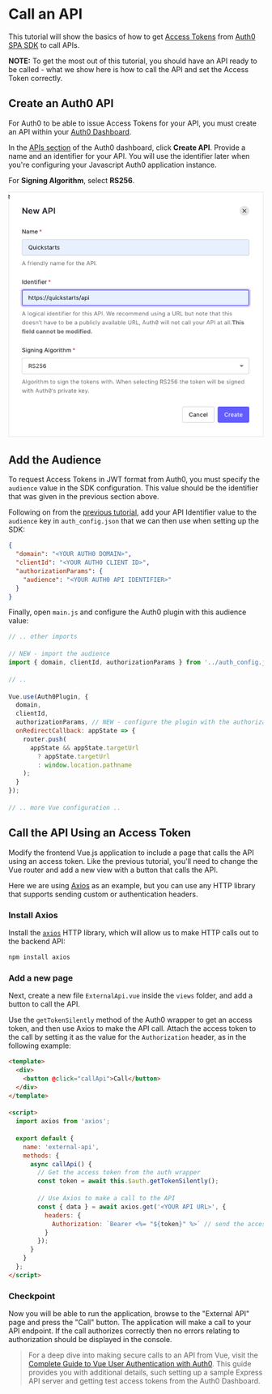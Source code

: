 # Call an API

This tutorial will show the basics of how to get [Access Tokens](https://auth0.com/docs/secure/tokens/access-tokens) from [Auth0 SPA SDK](https://github.com/auth0/auth0-spa-js) to call APIs.

**NOTE:** To get the most out of this tutorial, you should have an API ready to be called - what we show here is how to call the API and set the Access Token correctly.

## Create an Auth0 API

For Auth0 to be able to issue Access Tokens for your API, you must create an API within your [Auth0 Dashboard](https://manage.auth0.com).

In the [APIs section](https://manage.auth0.com/#/apis) of the Auth0 dashboard, click **Create API**. Provide a name and an identifier for your API. You will use the identifier later when you're configuring your Javascript Auth0 application instance.

For **Signing Algorithm**, select **RS256**.

![Create API](create-api.png)

## Add the Audience

To request Access Tokens in JWT format from Auth0, you must specify the `audience` value in the SDK configuration. This value should be the identifier that was given in the previous section above.

Following on from the [previous tutorial](vue2-login.md), add your API Identifier value to the `audience` key in `auth_config.json` that we can then use when setting up the SDK:

```json
{
  "domain": "<YOUR AUTH0 DOMAIN>",
  "clientId": "<YOUR AUTH0 CLIENT ID>",
  "authorizationParams": {
    "audience": "<YOUR AUTH0 API IDENTIFIER>"
  }
}
```

Finally, open `main.js` and configure the Auth0 plugin with this audience value:

```js
// .. other imports

// NEW - import the audience
import { domain, clientId, authorizationParams } from '../auth_config.json';

// ..

Vue.use(Auth0Plugin, {
  domain,
  clientId,
  authorizationParams, // NEW - configure the plugin with the authorizationParams value
  onRedirectCallback: appState => {
    router.push(
      appState && appState.targetUrl
        ? appState.targetUrl
        : window.location.pathname
    );
  }
});

// .. more Vue configuration ..
```

## Call the API Using an Access Token

Modify the frontend Vue.js application to include a page that calls the API using an access token. Like the previous tutorial, you'll need to change the Vue router and add a new view with a button that calls the API.

Here we are using [Axios](https://www.npmjs.com/package/axios) as an example, but you can use any HTTP library that supports sending custom or authentication headers.

### Install Axios

Install the [`axios`](https://www.npmjs.com/package/axios) HTTP library, which will allow us to make HTTP calls out to the backend API:

```bash
npm install axios
```

### Add a new page

Next, create a new file `ExternalApi.vue` inside the `views` folder, and add a button to call the API.

Use the `getTokenSilently` method of the Auth0 wrapper to get an access token, and then use Axios to make the API call. Attach the access token to the call by setting it as the value for the `Authorization` header, as in the following example:

```html
<template>
  <div>
    <button @click="callApi">Call</button>
  </div>
</template>

<script>
  import axios from 'axios';

  export default {
    name: 'external-api',
    methods: {
      async callApi() {
        // Get the access token from the auth wrapper
        const token = await this.$auth.getTokenSilently();

        // Use Axios to make a call to the API
        const { data } = await axios.get('<YOUR API URL>', {
          headers: {
            Authorization: `Bearer <%= "${token}" %>` // send the access token through the 'Authorization' header
          }
        });
      }
    }
  };
</script>
```

### Checkpoint

Now you will be able to run the application, browse to the "External API" page and press the "Call" button. The application will make a call to your API endpoint. If the call authorizes correctly then no errors relating to authorization should be displayed in the console.

> For a deep dive into making secure calls to an API from Vue, visit the [Complete Guide to Vue User Authentication with Auth0](https://auth0.com/blog/complete-guide-to-vue-user-authentication/#Calling-an-API). This guide provides you with additional details, such setting up a sample Express API server and getting test access tokens from the Auth0 Dashboard.
